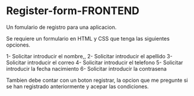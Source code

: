 # Register-form-FRONTEND
Un fomulario de registro para una aplicacion.

Se requiere un formulario en HTML y CSS que tenga las siguientes opciones.

1- Solicitar introducir el nombre,, 
2- Solicitar introducir el apellido
3- Solicitar introducir el correo
4- Solicitar introducir el telefono
5- Solicitar introducir la fecha nacimiento 
6- Solicitar introducir la contrasena 

Tambien debe contar con un boton registrar, la opcion que me pregunte si se han registrado anteriormente y acepar las condiciones.

